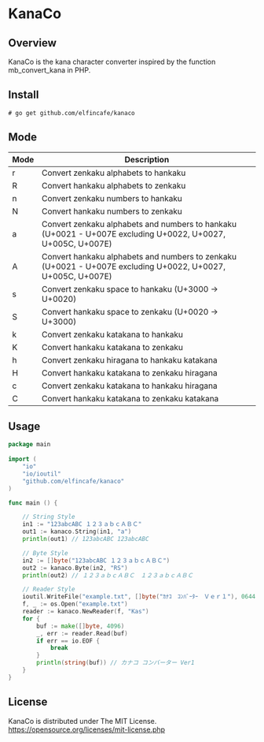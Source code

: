 # KanaCo

## Overview
KanaCo is the kana character converter inspired by the function mb_convert_kana in PHP.

## Install

    # go get github.com/elfincafe/kanaco

## Mode

|Mode|Description|
|-|-|
|r|Convert zenkaku alphabets to hankaku|
|R|Convert hankaku alphabets to zenkaku|
|n|Convert zenkaku numbers to hankaku|
|N|Convert hankaku numbers to zenkaku|
|a|Convert zenkaku alphabets and numbers to hankaku (U+0021 - U+007E excluding U+0022, U+0027, U+005C, U+007E)|
|A|Convert hankaku alphabets and numbers to zenkaku (U+0021 - U+007E excluding U+0022, U+0027, U+005C, U+007E)|
|s|Convert zenkaku space to hankaku (U+3000 -> U+0020)|
|S|Convert hankaku space to zenkaku (U+0020 -> U+3000)|
|k|Convert zenkaku katakana to hankaku|
|K|Convert hankaku katakana to zenkaku|
|h|Convert zenkaku hiragana to hankaku katakana|
|H|Convert hankaku katakana to zenkaku hiragana|
|c|Convert zenkaku katakana to hankaku hiragana|
|C|Convert hankaku katakana to zenkaku katakana|

## Usage
```go
package main
	
import (
    "io"
    "io/ioutil"
    "github.com/elfincafe/kanaco"
)

func main () {

    // String Style
    in1 := "123abcABC １２３ａｂｃＡＢＣ"
    out1 := kanaco.String(in1, "a")
    println(out1) // 123abcABC 123abcABC

    // Byte Style
    in2 := []byte("123abcABC １２３ａｂｃＡＢＣ")
    out2 := kanaco.Byte(in2, "RS")
    println(out2) // １２３ａｂｃＡＢＣ　１２３ａｂｃＡＢＣ

    // Reader Style
    ioutil.WriteFile("example.txt", []byte("ｶﾅｺ　ｺﾝﾊﾞｰﾀｰ　Ｖｅｒ１"), 0644)
    f, _ := os.Open("example.txt")
    reader := kanaco.NewReader(f, "Kas")
    for {
        buf := make([]byte, 4096)
        _, err := reader.Read(buf)
        if err == io.EOF {
            break
        }
        println(string(buf)) // カナコ コンバーター Ver1
    }
}
```

## License
KanaCo is distributed under The MIT License.  
https://opensource.org/licenses/mit-license.php

